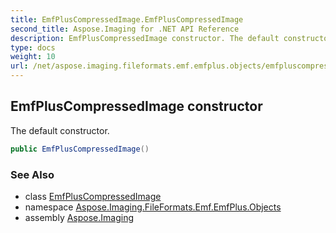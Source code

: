 ```yaml
---
title: EmfPlusCompressedImage.EmfPlusCompressedImage
second_title: Aspose.Imaging for .NET API Reference
description: EmfPlusCompressedImage constructor. The default constructor
type: docs
weight: 10
url: /net/aspose.imaging.fileformats.emf.emfplus.objects/emfpluscompressedimage/emfpluscompressedimage/
---
```

## EmfPlusCompressedImage constructor

The default constructor.

```csharp
public EmfPlusCompressedImage()
```

### See Also

* class [EmfPlusCompressedImage](../)
* namespace [Aspose.Imaging.FileFormats.Emf.EmfPlus.Objects](../../emfpluscompressedimage/)
* assembly [Aspose.Imaging](../../../)


